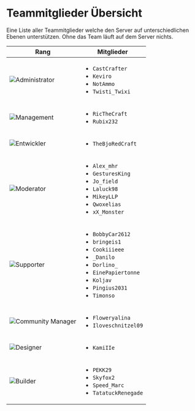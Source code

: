 # Teammitglieder Übersicht

Eine Liste aller Teammitglieder welche den Server auf unterschiedlichen Ebenen unterstützen.
Ohne das Team läuft auf dem Server nichts.


| Rang                                | Mitglieder                                                                                                                                                                                        |
|-------------------------------------|---------------------------------------------------------------------------------------------------------------------------------------------------------------------------------------------------|
| ![Administrator](admin.png)         | <ul><li>`CastCrafter`</li><li>`Keviro`</li><li>`NotAmmo`</li><li>`Twisti_Twixi`</li></ul>                                                                                                         |
| ![Management](management.png)       | <ul><li>`RicTheCraft`</li><li>`Rubix232`</li></ul>                                                                                                                                                |
| ![Entwickler](developer.png)        | <ul><li>`TheBjoRedCraft`</li></ul>                                                                                                                                                                |
| ![Moderator](moderation.png)        | <ul><li>`Alex_mhr`</li><li>`GesturesKing`</li><li>`Jo_field`</li><li>`Laluck98`</li><li>`MikeyLLP`</li><li>`Qwoxelias`</li><li>`xX_Monster`</li></ul>                                             |
| ![Supporter](support.png)           | <ul><li>`BobbyCar2612`</li><li>`bringeis1`</li><li>`Cookiiieee`</li><li>`_Danilo`</li><li>`Dorlino_`</li><li>`EinePapiertonne`</li><li>`Koljav`</li><li>`Pingius2031`</li><li>`Timonso`</li></ul> |
| ![Community Manager](community.png) | <ul><li>`Floweryalina`</li><li>`Iloveschnitzel09`</li></ul>                                                                                                                                       |
| ![Designer](designer.png)           | <ul><li>`KamiIIe`</li></ul>                                                                                                                                                                       |
| ![Builder](builder.png)             | <ul><li>`PEKK29`</li><li>`Skyfox2`</li><li>`Speed_Marc`</li><li>`TatatuckRenegade`</li></ul>                                                                                                      |